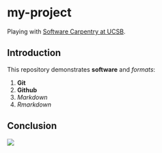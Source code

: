 # my-project


Playing with [Software Carpentry at UCSB](http://remi-daigle.github.io/2016-04-15-UCSB).

## Introduction

This repository demonstrates **software** and _formats_:

1. **Git**
1. **Github**
1. _Markdown_
1. _Rmarkdown_

## Conclusion

![](https://s-media-cache-ak0.pinimg.com/736x/4a/d6/96/4ad6962a7f2e9ff545271031477c6331.jpg)
